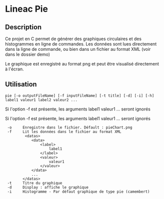 # Lineac Pie 
## Description
Ce projet en C permet de générer des graphiques circulaires et des histogrammes en ligne de commandes. Les données sont lues directement dans la ligne de commande, ou bien dans un fichier au format XML (voir dans le dossier demo)

Le graphique est enregistré au format png et peut être visualisé directement à l'écran.
## Utilisation
` pie [-o outputFileName] [-f inputFileName] [-t title] [-d] [-i] [-h] label1 valeur1 label2 valeur2 ... `

Si l'option -f est présente, les arguments label1 valeur1 ... seront ignorés

Si l'option -f est présente, les arguments label1 valeur1 ... seront ignorés


	 -o		Enregistre dans le fichier. Défault : pieChart.png
	 -f		Lit les données dans le fichier au format XML
			 <datas>
				<data>
					<label>
						label1
					</label>
					<valeur>
						valeur1
					</valeur>
				</data>
				...
			</datas>
	 -t		Titre du graphique
	 -d		Display : affiche le graphique
	 -i		Histogramme - Par défaut graphique de type pie (camembert)


